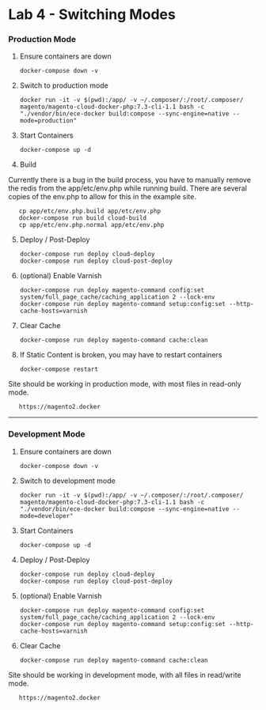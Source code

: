 # Lab 4 - Switching Modes

### Production Mode

1) Ensure containers are down

       docker-compose down -v

2) Switch to production mode

       docker run -it -v $(pwd):/app/ -v ~/.composer/:/root/.composer/ magento/magento-cloud-docker-php:7.3-cli-1.1 bash -c "./vendor/bin/ece-docker build:compose --sync-engine=native --mode=production"

3) Start Containers

       docker-compose up -d
       
4) Build 

Currently there is a bug in the build process, you have to manually remove the redis from the app/etc/env.php while running build. There are several copies of the env.php to allow for this in the example site. 

       cp app/etc/env.php.build app/etc/env.php
       docker-compose run build cloud-build
       cp app/etc/env.php.normal app/etc/env.php

5) Deploy / Post-Deploy

       docker-compose run deploy cloud-deploy
       docker-compose run deploy cloud-post-deploy

6) (optional) Enable Varnish

       docker-compose run deploy magento-command config:set system/full_page_cache/caching_application 2 --lock-env
       docker-compose run deploy magento-command setup:config:set --http-cache-hosts=varnish

7) Clear Cache

       docker-compose run deploy magento-command cache:clean
       
8) If Static Content is broken, you may have to restart containers

       docker-compose restart  
       
Site should be working in production mode, with most files in read-only mode.

       https://magento2.docker

---

### Development Mode

1) Ensure containers are down

       docker-compose down -v

2) Switch to development mode
       
       docker run -it -v $(pwd):/app/ -v ~/.composer/:/root/.composer/ magento/magento-cloud-docker-php:7.3-cli-1.1 bash -c "./vendor/bin/ece-docker build:compose --sync-engine=native --mode=developer"
       
3) Start Containers

       docker-compose up -d
       
4) Deploy / Post-Deploy

       docker-compose run deploy cloud-deploy
       docker-compose run deploy cloud-post-deploy
       
5) (optional) Enable Varnish

       docker-compose run deploy magento-command config:set system/full_page_cache/caching_application 2 --lock-env
       docker-compose run deploy magento-command setup:config:set --http-cache-hosts=varnish
       
6) Clear Cache

       docker-compose run deploy magento-command cache:clean
       
Site should be working in development mode, with all files in read/write mode.

       https://magento2.docker